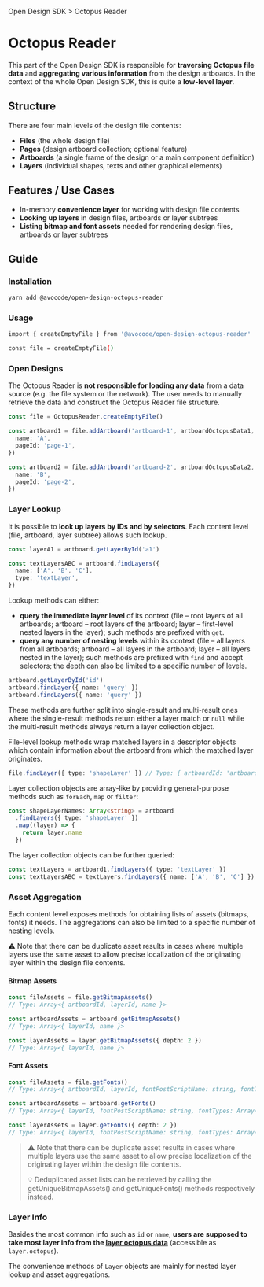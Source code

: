 Open Design SDK > Octopus Reader

# Octopus Reader

This part of the Open Design SDK is responsible for **traversing Octopus file data** and **aggregating various information** from the design artboards. In the context of the whole Open Design SDK, this is quite a **low-level layer**.

## Structure

There are four main levels of the design file contents:

- **Files** (the whole design file)
- **Pages** (design artboard collection; optional feature)
- **Artboards** (a single frame of the design or a main component definition)
- **Layers** (individual shapes, texts and other graphical elements)

## Features / Use Cases

- In-memory **convenience layer** for working with design file contents
- **Looking up layers** in design files, artboards or layer subtrees
- **Listing bitmap and font assets** needed for rendering design files, artboards or layer subtrees

## Guide

### Installation

```bash
yarn add @avocode/open-design-octopus-reader
```

### Usage

```bash
import { createEmptyFile } from '@avocode/open-design-octopus-reader'

const file = createEmptyFile()
```

### Open Designs

The Octopus Reader is **not responsible for loading any data** from a data source (e.g. the file system or the network). The user needs to manually retrieve the data and construct the Octopus Reader file structure.

```typescript
const file = OctopusReader.createEmptyFile()

const artboard1 = file.addArtboard('artboard-1', artboardOctopusData1, {
  name: 'A',
  pageId: 'page-1',
})

const artboard2 = file.addArtboard('artboard-2', artboardOctopusData2, {
  name: 'B',
  pageId: 'page-2',
})
```

### Layer Lookup

It is possible to **look up layers by IDs and by selectors**. Each content level (file, artboard, layer subtree) allows such lookup.

```typescript
const layerA1 = artboard.getLayerById('a1')

const textLayersABC = artboard.findLayers({
  name: ['A', 'B', 'C'],
  type: 'textLayer',
})
```

Lookup methods can either:

- **query the immediate layer level** of its context (file – root layers of all artboards; artboard – root layers of the artboard; layer – first-level nested layers in the layer); such methods are prefixed with `get`.
- **query any number of nesting levels** within its context (file – all layers from all artboards; artboard – all layers in the artboard; layer – all layers nested in the layer); such methods are prefixed with `find` and accept selectors; the depth can also be limited to a specific number of levels.

```typescript
artboard.getLayerById('id')
artboard.findLayer({ name: 'query' })
artboard.findLayers({ name: 'query' })
```

These methods are further split into single-result and multi-result ones where the single-result methods return either a layer match or `null` while the multi-result methods always return a layer collection object.

File-level lookup methods wrap matched layers in a descriptor objects which contain information about the artboard from which the matched layer originates.

```typescript
file.findLayer({ type: 'shapeLayer' }) // Type: { artboardId: 'artboard-1', layer: Layer } | null
```

Layer collection objects are array-like by providing general-purpose methods such as `forEach`, `map` or `filter`:

```typescript
const shapeLayerNames: Array<string> = artboard
  .findLayers({ type: 'shapeLayer' })
  .map((layer) => {
    return layer.name
  })
```

The layer collection objects can be further queried:

```typescript
const textLayers = artboard1.findLayers({ type: 'textLayer' })
const textLayersABC = textLayers.findLayers({ name: ['A', 'B', 'C'] })
```

### Asset Aggregation

Each content level exposes methods for obtaining lists of assets (bitmaps, fonts) it needs. The aggregations can also be limited to a specific number of nesting levels.

:warning: Note that there can be duplicate asset results in cases where multiple layers use the same asset to allow precise localization of the originating layer within the design file contents.

#### Bitmap Assets

```typescript
const fileAssets = file.getBitmapAssets()
// Type: Array<{ artboardId, layerId, name }>

const artboardAssets = artboard.getBitmapAssets()
// Type: Array<{ layerId, name }>

const layerAssets = layer.getBitmapAssets({ depth: 2 })
// Type: Array<{ layerId, name }>
```

#### Font Assets

```typescript
const fileAssets = file.getFonts()
// Type: Array<{ artboardId, layerId, fontPostScriptName: string, fontTypes: Array<string> }>

const artboardAssets = artboard.getFonts()
// Type: Array<{ layerId, fontPostScriptName: string, fontTypes: Array<string> }>

const layerAssets = layer.getFonts({ depth: 2 })
// Type: Array<{ layerId, fontPostScriptName: string, fontTypes: Array<string> }>
```

> :warning: Note that there can be duplicate asset results in cases where multiple layers use the same asset to allow precise localization of the originating layer within the design file contents.
>
> :bulb: Deduplicated asset lists can be retrieved by calling the getUniqueBitmapAssets() and getUniqueFonts() methods respectively instead.

### Layer Info

Basides the most common info such as `id` or `name`, **users are supposed to take most layer info from the [layer octopus data](https://octopus-schema.avocode.com/)** (accessible as `layer.octopus`).

The convenience methods of `Layer` objects are mainly for nested layer lookup and asset aggregations.
